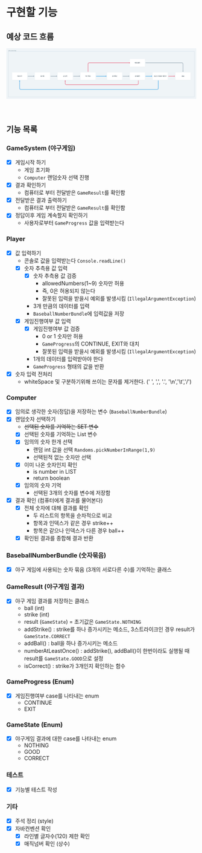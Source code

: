 # 구현할 기능
## 예상 코드 흐름 
![img.png](img.png)

<br/>

## 기능 목록
### GameSystem (야구게임)
- [x] 게임시작 하기
  - 게임 초기화
  - `Computer` 랜덤숫자 선택 진행
- [x] 결과 확인하기
  - 컴퓨터로 부터 전달받은 `GameResult`를 확인함
- [x] 전달받은 결과 출력하기
  - 컴퓨터로 부터 전달받은 `GameResult`를 확인함
- [x] 정답이후 게임 계속할지 확인하기
  - 사용자로부터 `GameProgress` 값을 입력받는다

### Player
- [x] 값 입력하기
  - 콘솔로 값을 입력받는다 `Console.readLine()`
  - [x] 숫자 추측용 값 입력
    - [x] 숫자 추측용 값 검증
      - allowedNumbers(1~9) 숫자만 허용
      - 즉, 0은 허용되지 않는다
      - 잘못된 입력을 받을시 예외를 발생시킴 (`IllegalArgumentException`)
    - 3개 만큼의 데이터를 입력
    - `BaseballNumberBundle`에 입력값을 저장
  - [x] 게임진행여부 값 입력
    - [x] 게임진행여부 값 검증
      - 0 or 1 숫자만 허용
      - `GameProgress`의 CONTINUE, EXIT와 대치
      - 잘못된 입력을 받을시 예외를 발생시킴 (`IllegalArgumentException`)
    - 1개의 데이터를 입력받아야 한다
    - `GameProgress` 형태의 값을 반환
- [x] 숫자 입력 전처리
  - whiteSpace 및 구분하기위해 쓰이는 문자를 제거한다. (' ', ',', '.', '\n','\t','/')

### Computer
- [x] 임의로 생각한 숫자(정답)을 저장하는 변수 (`BaseballNumberBundle`)
- [x] 랜덤숫자 선택하기
  - ~~선택된 숫자를 기억하는 SET 변수~~
  - [x] 선택된 숫자를 기억하는 List 변수
  - [x] 임의의 숫자 한개 선택
    - 랜덤 int 값을 선택 `Randoms.pickNumberInRange(1,9)`
    - 선택된적 없는 숫자만 선택
  - [x] 이미 나온 숫자인지 확인
    - is number in LIST
    - return boolean
  - [x] 임의의 숫자 기억
    - 선택된 3개의 숫자를 변수에 저장함
- [x] 결과 확인 (컴퓨터에게 결과를 물어본다)
  - [x] 전체 숫자에 대해 결과를 확인
    - 두 리스트의 항목을 순차적으로 비교
    - 항목과 인덱스가 같은 경우 strike++
    - 항목은 같으나 인덱스가 다른 경우 ball++
  - [x] 확인된 결과를 종합해 결과 반환

### BaseballNumberBundle (숫자묶음)
- [x] 야구 게임에 사용되는 숫자 묶음 (3개의 서로다른 수)를 기억하는 클래스

### GameResult (야구게임 결과)
- [x] 야구 게임 결과를 저장하는 클래스
  - ball (int)
  - strike (int)
  - result (`GameState`) = 초기값은 `GameState.NOTHING`
  - addStrike() : strike를 하나 증가시키는 메소드, 3스트라이크인 경우 result가 `GameState.CORRECT`
  - addBall() : ball을 하나 증가시키는 메소드
  - numberAtLeastOnce() : addStrike(), addBall()이 한번이라도 실행될 때 result를 `GameState.GOOD`으로 설정
  - isCorrect() : strike가 3개인지 확인하는 함수

### GameProgress (Enum)
- [x] 게임진행여부 case를 나타내는 enum
  - CONTINUE
  - EXIT

### GameState (Enum)
- [x] 야구게임 결과에 대한 case를 나타내는 enum
  - NOTHING
  - GOOD
  - CORRECT

### 테스트
- [x] 기능별 테스트 작성

### 기타
- [x] 주석 정리 (style)
- [x] 자바컨벤션 확인
  - [x] 라인별 글자수(120) 제한 확인
  - [x] 매직넘버 확인 (상수)
